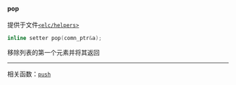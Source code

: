 #### pop  
提供于文件[`<elc/helpers>`](./index.md)  
````c++
inline setter pop(comn_ptr&a);
````
移除列表的第一个元素并将其返回  

_________

相关函数：[`push`](./push.md)  
